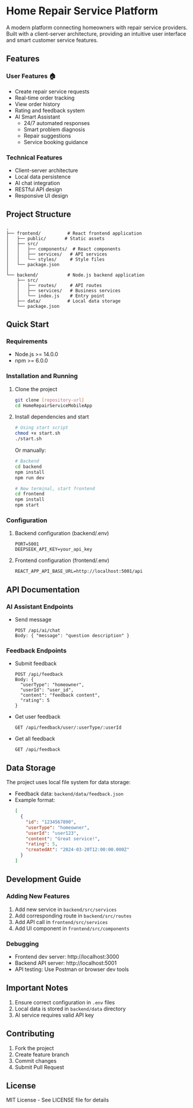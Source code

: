 # Home Repair Service Platform

A modern platform connecting homeowners with repair service providers. Built with a client-server architecture, providing an intuitive user interface and smart customer service features.

## Features

### User Features 🏠

- Create repair service requests
- Real-time order tracking
- View order history
- Rating and feedback system
- AI Smart Assistant
  - 24/7 automated responses
  - Smart problem diagnosis
  - Repair suggestions
  - Service booking guidance

### Technical Features

- Client-server architecture
- Local data persistence
- AI chat integration
- RESTful API design
- Responsive UI design

## Project Structure

```
.
├── frontend/          # React frontend application
│   ├── public/       # Static assets
│   ├── src/         
│   │   ├── components/  # React components
│   │   ├── services/   # API services
│   │   └── styles/     # Style files
│   └── package.json
│
└── backend/           # Node.js backend application
    ├── src/
    │   ├── routes/     # API routes
    │   ├── services/   # Business services
    │   └── index.js    # Entry point
    ├── data/          # Local data storage
    └── package.json
```

## Quick Start

### Requirements

- Node.js >= 14.0.0
- npm >= 6.0.0

### Installation and Running

1. Clone the project
   ```bash
   git clone [repository-url]
   cd HomeRepairServiceMobileApp
   ```

2. Install dependencies and start
   ```bash
   # Using start script
   chmod +x start.sh
   ./start.sh
   ```

   Or manually:

   ```bash
   # Backend
   cd backend
   npm install
   npm run dev

   # New terminal, start frontend
   cd frontend
   npm install
   npm start
   ```

### Configuration

1. Backend configuration (backend/.env)
   ```
   PORT=5001
   DEEPSEEK_API_KEY=your_api_key
   ```

2. Frontend configuration (frontend/.env)
   ```
   REACT_APP_API_BASE_URL=http://localhost:5001/api
   ```

## API Documentation

### AI Assistant Endpoints

- Send message
  ```
  POST /api/ai/chat
  Body: { "message": "question description" }
  ```

### Feedback Endpoints

- Submit feedback
  ```
  POST /api/feedback
  Body: {
    "userType": "homeowner",
    "userId": "user_id",
    "content": "feedback content",
    "rating": 5
  }
  ```

- Get user feedback
  ```
  GET /api/feedback/user/:userType/:userId
  ```

- Get all feedback
  ```
  GET /api/feedback
  ```

## Data Storage

The project uses local file system for data storage:

- Feedback data: `backend/data/feedback.json`
- Example format:
  ```json
  [
    {
      "id": "1234567890",
      "userType": "homeowner",
      "userId": "user123",
      "content": "Great service!",
      "rating": 5,
      "createdAt": "2024-03-20T12:00:00.000Z"
    }
  ]
  ```

## Development Guide

### Adding New Features

1. Add new service in `backend/src/services`
2. Add corresponding route in `backend/src/routes`
3. Add API call in `frontend/src/services`
4. Add UI component in `frontend/src/components`

### Debugging

- Frontend dev server: http://localhost:3000
- Backend API server: http://localhost:5001
- API testing: Use Postman or browser dev tools

## Important Notes

1. Ensure correct configuration in `.env` files
2. Local data is stored in `backend/data` directory
3. AI service requires valid API key

## Contributing

1. Fork the project
2. Create feature branch
3. Commit changes
4. Submit Pull Request

## License

MIT License - See LICENSE file for details
